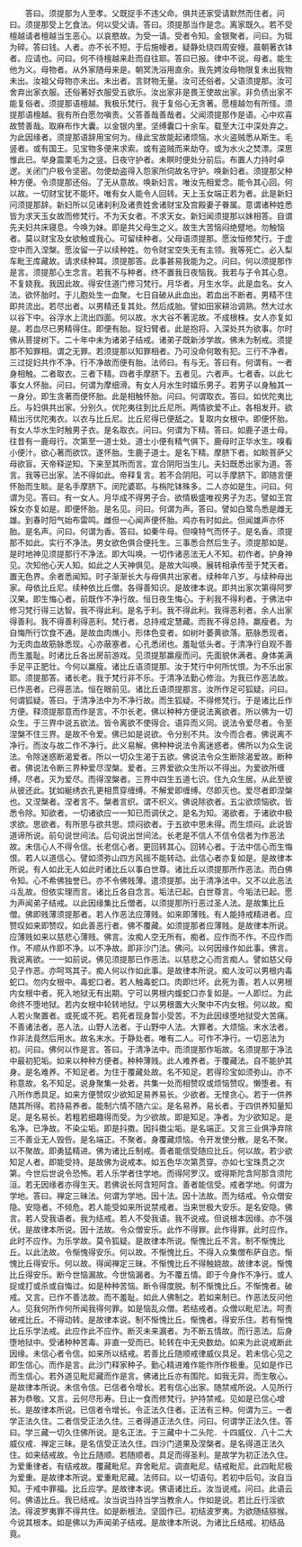 <!-- { "loadSidebar": true } -->
　　答曰。须提那为人至孝。父既捉手不违父命。俱共还家受请默然而住者。问曰。须提那受上乞食法。何以受父请。答曰。须提那当作是念。离家既久。若不受檀越请者檀越当生恶心。以哀愍故。为受一请。受者令知。金银聚者。问曰。为铤为碎。答曰钱。人者。亦不长不短。于后施幔者。疑静处绕四周安幔。晨朝著衣钵者。应请也。问曰。何不待檀越来赴而自往耶。答曰已报。律中不说。母者。能生他为义。母物者。从外家随母来是。朝冥洗浴用直余。我先娉汝母物限复未出我物未出。汝祖父母物亦未出。未出者。言财物无量。汝可还俗者。父语须提那。汝可舍弃出家衣服。还俗著好衣服受五欲乐。汝出家非是畏王使故出家。非负债出家不能复俗者。须提那语檀越。我极乐梵行。我于复俗心无贪著。愿檀越勿有所怪。须提那语檀越。我有所白愿勿嗔责。父答善哉善哉者。父闻须提那作是语。心中欢喜故赞善哉。取麻布作大囊。以金银内里。坚缚囊口十余车。载至大江中深处弃之。为此因缘者。须提那语辞用宝何为。缘此宝故能起诸烦恼。水火盗贼悉从斯生。毛竖者。或有国王。见宝物多便来求索。或有盗贼而来劫夺。或为水火之焚漂。深思惟此已。举身震栗毛为之竖。日夜守护者。未瞑时便处分前后。布置人力持时卓逻。关闭门户极令坚密。勿使劫盗得入怨家所伺故名守护。唤新妇者。须提那父种种方便。令须提那还俗。了无从意故。唤新妇言。唯汝先相爱念。能令其心回。何以故。一切财宝犹不能坏。唯有女人能令人回转。天上玉女端正若为者。此是新妇问须提那辞。新妇所以见诸刹利及诸贵姓舍诸财宝及宫殿妻子眷属。意谓诸种姓悉皆为求天玉女故而修梵行。不为天女者。不求天女。新妇闻须提那以妹相答。自谓先夫妇共床寝息。今唤为妹。即是共父母生之义。故生大苦恼闷绝躄地。勿触恼者。莫以财宝及女欲触或我心。可留续种者。父母语须提那。愿汝恒修梵行。于虚空中而入涅槃。愿汝留一子以续种姓。勿令财宝空失无有主领。我等死亡。必入梨车毗王库藏故。请求续种耳。须提那答。此事甚易我能为之。问曰。何以须提那作是言。须提那心生念言。若我不与种者。终不置我日夜恼我。我若与子令其心息。不复娆我。我因此故。得安住道门修习梵行。月华者。月生水华。此是血名。女人法。欲怀胎时。于儿胞处生一血聚。七日自破从此血出。若血出不断者。男精不住即共流出。若尽出者。以男精还复其处。然后成胎。譬如田家耕治调熟。然大过水以谷下中。谷浮水上流出四面。何以故。水大谷不著泥故。不成根株。女人亦复如是。若血尽已男精得住。即便有胎。捉妇臂者。此是抱将。入深处共为欲事。尔时佛从菩提树下。二十年中未为诸弟子结戒。诸弟子既新涉学故。佛未为制戒。须提那不知罪相。谓之无罪。若须提那以知罪相者。乃可没命何敢有犯。三行不净者。三过捉妇共作不净。行不净故而便有胎。法师曰。有与无。答曰有。何谓有。一者身相触。二者取衣。三者下精。四者手摩脐下。五者见。六者声。七者香。以此七事女人怀胎。问曰。何谓为摩细滑。有女人月水生时嬉乐男子。若男子以身触其一一身分。即生贪著而便怀胎。此是相触怀胎。问曰。何谓取衣。答曰。如优陀夷比丘。与妇俱共出家。分别久。优陀夷往到比丘尼所。两情欲爱不止。各相发开。欲精出污优陀夷衣。以衣与比丘尼。比丘尼得已便舐之。复取内女根中。即便怀胎。有女人华水生时触男子衣。是名取衣。问曰。何谓为下精。答曰。如鹿子道士母。往昔有一鹿母行。次第至一道士处。道士小便有精气俱下。鹿母时正华水生。嗅看小便汁。欲心著而欲饮。遂怀胎。生鹿子道士。是名下精。摩脐下者。如睒菩萨父母欲盲。天帝释逆知。下来至其所而言。宜合阴阳当生儿。夫妇既悉出家为道。答言。我等已出家。法不得如此。帝释复言。若不合阴阳。可以手摩脐下。即随言便怀胎而生睒。是名手摩脐下。闵陀婆耶。与栴陀钵殊多。二人亦如是生。问曰。何谓为见。答曰。有一女人。月华成不得男子合。欲情极盛唯视男子为志。譬如王宫婇女亦复如是。即便怀胎。是名见。问曰。何谓为声。答曰。譬如白鹭鸟悉是雌无雄。到春时阳气始布雷鸣。雌但一心闻声便怀胎。鸡亦有时如此。但闻雄声亦怀胎。是名声。问曰。何谓为香。答曰。如秦牛母。但嗅特气而怀子。是名香。须提那不如此。实行不净法。男女欲色俱合便托生。三事悉合然后生子。须提那如是。是时地神见须提那行不净法。即大叫唤。一切作诸恶法无人不知。初作者。护身神见。次知他心天人知。如此之人天神俱见。是故大叫唤。展转相承传至于梵天者。置无色界。余者悉闻知。时子渐渐长大与母俱共出家者。续种年八岁。与续种母出家。母依比丘尼。续种依比丘僧。各得善知识。是故律本说。即共出家次第得阿罗汉果。即生悔心者。前既作不净行故。恒日夜生悔心。于利我不得利者。于佛法中修习梵行得三达智。我不得此利。是名于利。我不得此利。我得恶利者。余人出家得善利。我不得善利得恶利。梵行者。总持戒定慧藏。而我不得总持。羸瘦者。为自悔所行饮食不通。是故血肉燋小。形体色变者。如树叶萎黄欲落。筋脉悉现者。为无肉血故筋脉悉现。心亦蔽塞者。心孔悉闭也。羞耻低头者。于清净行自观不善而生羞耻。时诸比丘各出房前游戏。见须提那羸瘦而问。先面貌休满者。身体美满手足平正肥壮。今何以羸瘦。诸比丘语须提那。汝于梵行中何所忧恨。为不乐出家耶。须提那答。诸长老。我于梵行非不乐。于清净法勤心修治。为我已作恶法故。已作恶者。已得恶法。恒在眼前见。诸比丘语须提那言。汝所作足可狐疑。问曰。何谓狐疑。答曰。于清净法中为不净行故。而生狐疑。不得修梵行。于是诸比丘作方便。释须提那意而作是言。不尔长老。佛以种种方便说法离欲者。所以佛为一切众生。于三界中说五欲法。皆令离欲不使得合。语异而义同。说法令爱尽者。令至涅槃不住三界。是故不令爱。佛已如是说欲。令分别不共。汝今而合者。佛说离不净行。而汝与故二作不净行。此义易解。佛种种说法令离迷惑者。佛所以为众生说法。令除迷惑断渴爱者。所以一切众生渴于五欲。佛说法令众生断除渴爱故。断种者。佛说法令断三界种爱尽涅槃。爱者。三界爱欲众生所以不得出。为爱欲所缠缚。尽者。灭为爱尽。而得涅槃者。三界中四生五道七识。住九众生居。从此至彼从彼还此。犹如綖绣衣孔更相贯穿缠缚。不解爱即缠缚。尽即灭也。爱尽者即涅槃也。又涅槃者。涅者言不。槃者言织。谓不织义。佛说除欲者。五尘欲烦恼欲。皆悉令除。知欲者。一切诸欲应一一知已而调伏之。是名为知。渴欲者。于诸欲中极求欲。思欲者。有所思与欲共思。烦闷欲者。于五欲中思未得。而生烦闷。此说皆道谛所说。前句说世间法。后句说出世间法。长老是不信人不信令信者为作恶法故。未信心人不得令信。长老信心者。更回转其心。回转心者。于法中信心而生悔恨。若人以道信心。譬如须弥山四方风摇不能转动。此信心者亦复如是。是故律本所说。有人如此无人如此时诸比丘以事白世尊。诸比丘以须提那所作恶法。而白佛令知。心不希佛独誉已。亦不令佛贱薄。遣须提那。出于清净法中。又不以此恶法斗乱故。但依实理而言。诸比丘各自念言。垢法已起。白世尊言。今垢法已起。愿为声闻弟子结戒。以此因缘集比丘僧者。以须提那所行恶过圣人法。是故集比丘僧。佛即贱薄须提那者。若人作恶法应薄贱。如来即薄贱。有人能持戒精进者。应赞叹如来即赞叹。如此善恶行者。佛不覆藏。如须提那者应薄贱。是故律本所说。应薄贱如来以慈悲心薄贱。佛言。汝痴人空无所有。痴者。应作而不作。不应作而作。不顺从作即不净。以不净故。即非沙门法。佛问。以何因缘作如此事。佛言。我说离欲。一一如前说。佛见须提那已作恶法。以慈悲之心而言痴人。譬如慈父母见子作恶。亦呵骂其子。痴人何以作如此事。是故律本所说。痴人汝可以男根内毒蛇口。勿内女根中。毒蛇口者。若人触毒蛇口。肉即烂坏。此死为善。若人以男根内女根中者。死入地狱无有出期。宁可以男根内蝮蛇口亦复如是。一人即烂。为此命终不堕地狱。若内女根中轮转地狱。宁以男根置大火聚中不内女根。何以故。痴人若火聚置者。或死或不死。若死者现身暂小受苦。不为此因缘堕地狱受大苦痛。不善诸法者。恶人法。山野人法者。于山野中人法。大罪者。大烦恼。末水法者。作非法竟然后用水。故名末水。于静处者。唯有二人。可作不净行。一切恶法为初。问曰。佛何以作是言。答曰。于清净法中。而须提那作垢故。名须提那于净法中最初犯垢。如来以种种方便者。种种薄贱。此人难养者。于覆藏法。自不能护其身。是名难养。不知足者。为住于覆藏处故。名不知足。若得珍宝如须弥山。亦不称意故。名不知足。说身聚集一处者。共集一处而相赞叹或烦恼赞叹。懒堕者。有八所作悉具足。如来方便赞叹少欲知足易养易长。少欲者。无悭贪心。若于一供养随其所得。若持易养者。能制六情不随六尘。是名易养。易长者。于四供养知量知足。是名易长。若粗若细趣得而受。为少欲故。即是知足。净者。为少欲知足。是名净。已净故。不染尘垢。即是抖擞。因抖擞尘垢。是名端正。又言三业俱净弃除三不善业无人毁呰。是名端正。不聚者。身覆藏烦恼。令开发使分散。是名不聚。以不聚故。即勇猛精进。佛为诸比丘制戒。善者能信受随应比丘。何以故。若少欲知足人者。即能受持。是故佛为说戒本。如五色华次第贯穿。亦如七宝珠贯之次第。今世后世说令恐怖。若人乐学者住学地。而得阿罗汉。或得斯陀含阿那含须陀洹。若无因缘者亦得生天。若佛说长阿含短阿含。善者能信受。戒者学地。何谓为学地。答曰。禅定三昧法。何谓为学地。因十法。因十法故。而为结戒。令众僧安隐。安隐者。不倾危。若人能受如来所说禁戒者。当来世极大安乐。是名安隐。佛言。若人受我语者。我为结戒。若人不受我语。我不说戒。但说根本因缘。亦不强伏。是故律本所说。因十法故。令众僧安乐。此作不得罪。此作得罪。此时应作。此时不应作。为乐学故。莫令狐疑。是故律本所说。惭愧比丘不言。制不惭愧比丘。以此法故。令惭愧得安乐。何以故。不惭愧比丘。不得入众集僧布萨自恣。惭愧比丘得安乐。何以故。得闻禅定三昧。不惭愧比丘不得触娆故。故律本说。惭愧比丘得安乐。断今世恼漏故。今世恼漏者。为不覆五情。即于今身作不净行。或人捉或打或杀或自悔过。如是种种苦恼。断令得度脱。制不惭愧比丘。不惭愧者。破戒。又言。已作不善法故。而不羞耻。如此人佛制之。若如来制已。作恶法反问他人。见我何所作何所闻我得何罪。如是恼乱众僧。若结戒者。众僧以毗尼法。呵责破戒比丘。不得动转。是故律本说。制不惭愧比丘。惭愧者。得安乐住。若有惭愧比丘乐学法戒。此应作此不应作。断灭未来漏者。为不断五情故。而行恶法。后身堕地狱中。受诸种种苦毒。非直一受而已。轮转在中无央数劫。如来为此说戒断此因缘。未信心者令信。如来所以结戒。若善比丘随顺戒律威仪具足。若未信心见之即生信心。而作是言。此沙门释家种子。勤心精进难作能作所作极重。见如是作已而生信心。若外道见毗尼藏而作是言。佛诸比丘亦有围陀。如我无异。而生敬心。是故律本所说。未信令信。已信者令增长。若有信心出家。随禁戒所说。人见所行甚为恭敬。又言。云何尽形寿。日止一食而修梵行。护持禁戒。见如是已信心增长。是故律本所说。已信者令增长。令正法久住者。正法有三种。何谓为三。一者学正法久住。二者信受正法久住。三者得道正法久住。问曰。何谓学正法久住。答曰。学三藏一切久住佛所说。是名正法。于三藏中十二头陀．十四威仪．八十二大威仪戒．禅定三昧。是名信受正法久住。四沙门道果及涅槃者。是名得道正法久住。如来结戒故。令比丘随顺。若随顺者。具足而得圣利。是故学为初正法久住。为爱重律者。有结戒故。覆藏毗尼。弃舍毗尼。调直毗尼。结戒毗尼。此四毗尼极为爱重。是故律本所说。爱重毗尼藏。法师曰。以一切语句。若初中后句。汝自当知。于戒中罪福。比丘应学。是故律本说。佛语诸比丘。汝当说戒。问曰。此语云何。佛语比丘。我已结戒。汝当说当持当学当教余人。作如是说。若比丘行淫欲法。得波罗夷罪不得共住。如是断根法。坚固作已。初结波罗夷。为欲随结猕猴。今说其根本。如是佛以为声闻弟子结戒。是故律本所说。为诸比丘结戒。初结品竟。
